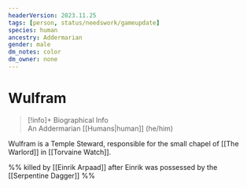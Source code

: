 ```yaml
---
headerVersion: 2023.11.25
tags: [person, status/needswork/gameupdate]
species: human
ancestry: Addermarian
gender: male
dm_notes: color
dm_owner: none
---
```

# Wulfram
>[!info]+ Biographical Info  
> An Addermarian [[Humans|human]] (he/him)

Wulfram is a Temple Steward, responsible for the small chapel of [[The Warlord]] in [[Torvaine Watch]]. 

%% killed by [[Einrik Arpaad]] after Einrik was possessed by the [[Serpentine Dagger]] %%